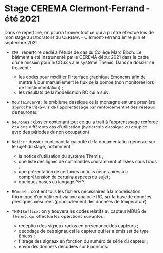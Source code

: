 # Stage CEREMA Clermont-Ferrand - été 2021 

Dans ce répertoire, on pourra trouver tout ce qui a pu être effectué lors de mon stage au laboratoire du CEREMA - Clermont-Ferrand entre juin et septembre 2021. 

* `CMB` : répertoire dédié à l'étude de cas du Collège Marc Bloch. Le bâtiment a été instrumenté par le CEREMA début 2021 dans le cadre d'une mission pour le CD63 via le système Themis. Dans ce dossier se trouvent :
  * les codes pour modifier l'interface graphique Emoncms afin de mettre à jour manuellement le flux de la pompe (non monitorée lors de l'instrumentation) ;
  * les résultats de la modélisation RC qui a suivi.

* `MountainCarPB` : le problème classique de la montagne est une première approche vis-à-vis de l'apprentissage par renforcement et des réseaux de neurones
* `Neurones` : dossier contenant tout ce qui a trait à l'apprentissage renforcé et à ses différents cas d'utilisation (hystérésis classique ou couplée avec des périodes de non occupation) 
* `Notice` : dossier contenant la majorité de la documentation générale sur le sujet du stage, notamment : 
  * la notice d'utilisation du système Themis ;
  * une liste des lignes de commandes couramment utilisées sous Linus ; 
  * une présentation de certaines notions nécessaires à la compréhension de certains aspects du sujet ;
  * quelques bases du langage PHP. 

* `RCmodel` : contient tous les fichiers nécessaires à la modélisation thermique d'un bâtiment via une analogie RC, sur la base de données physiques mesurées (principalement des données de température) 
* `THEMISoffice` : on y trouvera les codes relatifs au capteur MBUS de Themis, qui effectue les opérations suivantes : 
  * réception des signeux radios en provenance des capteurs ; 
  * décodage de ces signaux si le capteur qui les a émis est de type Enless ; 
  * filtrage des signaux en fonction du numéro de série du capteur ; 
  * envoi des données décodées sur Emoncms. 

